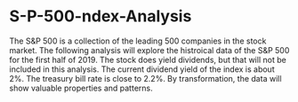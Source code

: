 # S-P-500-ndex-Analysis
The S&amp;P 500 is a collection of the leading 500 companies in the stock market. The following analysis will explore the histroical data of the S&amp;P 500 for the first half of 2019. The stock does yield dividends, but that will not be included in this analysis. The current dividend yield of the index is about 2%. The treasury bill rate is close to 2.2%. By transformation, the data will show valuable properties and patterns.
